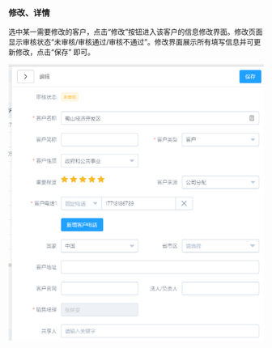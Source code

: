 ### 修改、详情

选中某一需要修改的客户，点击“修改”按钮进入该客户的信息修改界面。修改页面显示审核状态“未审核/审核通过/审核不通过”。修改界面展示所有填写信息并可更新修改，点击“保存” 即可。

![](/assets/TIM截图20171214162211.png)

